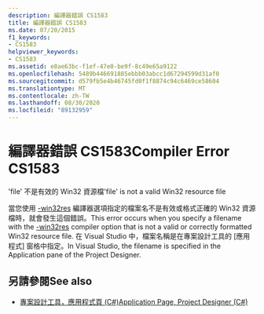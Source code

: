 ```yaml
---
description: 編譯器錯誤 CS1583
title: 編譯器錯誤 CS1583
ms.date: 07/20/2015
f1_keywords:
- CS1583
helpviewer_keywords:
- CS1583
ms.assetid: e8ae63bc-f1ef-47e0-be9f-8c49e65a9122
ms.openlocfilehash: 5489b446691885ebbb03abcc1d67294599d31af0
ms.sourcegitcommit: d579fb5e4b46745fd0f1f8874c94c6469ce58604
ms.translationtype: MT
ms.contentlocale: zh-TW
ms.lasthandoff: 08/30/2020
ms.locfileid: "89132959"
---
```

# <a name="compiler-error-cs1583"></a><span data-ttu-id="e743d-103">編譯器錯誤 CS1583</span><span class="sxs-lookup"><span data-stu-id="e743d-103">Compiler Error CS1583</span></span>
<span data-ttu-id="e743d-104">'file' 不是有效的 Win32 資源檔</span><span class="sxs-lookup"><span data-stu-id="e743d-104">'file' is not a valid Win32 resource file</span></span>  
  
 <span data-ttu-id="e743d-105">當您使用 [-win32res](../language-reference/compiler-options/win32res-compiler-option.md) 編譯器選項指定的檔案名不是有效或格式正確的 Win32 資源檔時，就會發生這個錯誤。</span><span class="sxs-lookup"><span data-stu-id="e743d-105">This error occurs when you specify a filename with the [-win32res](../language-reference/compiler-options/win32res-compiler-option.md) compiler option that is not a valid or correctly formatted Win32 resource file.</span></span> <span data-ttu-id="e743d-106">在 Visual Studio 中，檔案名稱是在專案設計工具的 [應用程式] 窗格中指定。</span><span class="sxs-lookup"><span data-stu-id="e743d-106">In Visual Studio, the filename is specified in the Application pane of the Project Designer.</span></span>  
  
## <a name="see-also"></a><span data-ttu-id="e743d-107">另請參閱</span><span class="sxs-lookup"><span data-stu-id="e743d-107">See also</span></span>

- [<span data-ttu-id="e743d-108">專案設計工具，應用程式頁 (C#)</span><span class="sxs-lookup"><span data-stu-id="e743d-108">Application Page, Project Designer (C#)</span></span>](/visualstudio/ide/reference/application-page-project-designer-csharp)
